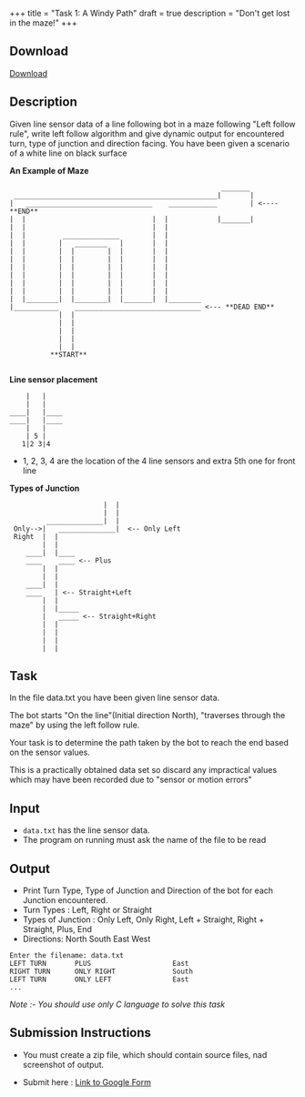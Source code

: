 +++
title = "Task 1: A Windy Path"
draft = true
description = "Don't get lost in the maze!"
+++

## Download

[Download](https://drive.google.com/drive/folders/1k_b8FbtwirBn1d9N5-RJgHnU5uFAJIjV?usp=sharing)

## Description

Given line sensor data of a line following bot in a maze following "Left follow rule", write left follow algorithm and give dynamic output for encountered turn, type of junction and direction facing.
You have been given a scenario of a white line on black surface

**An Example of Maze**       

```
                                                    _______
 __________________________________________________|       |
|   _______________________________    ____________        | <---- **END**
|  |                               |  |            |_______|
|  |                               |  |
|  |         ______________        |  |
|  |        |   ________   |       |  |
|  |        |  |        |  |       |  |
|  |        |  |        |  |       |  |
|  |        |  |        |  |       |  |
|  |        |  |        |  |       |  |
|  |        |  |        |  |       |  |
|  |        |  |        |  |       |  |
|  |________|  |________|  |_______|  |________
|___________    _______________________________ <--- **DEAD END**
            |  |             
            |  | 
            |  |
            |  |
            |  |
          **START**


```

**Line sensor placement**

```
    |   |
    |   |
____|   |____
____|   |____
    |   |
    | 5 |
   1|2 3|4
```

- 1, 2, 3, 4 are the location of the 4 line sensors and extra 5th one for front line

**Types of Junction**

```
                       |  |
                       |  |
         ______________|  |
 Only-->|   ______________|  <-- Only Left
 Right  |  |
        |  |
    ____|  |____
    ____    ____ <-- Plus
        |  |
        |  |
    ____|  |
    ____   | <-- Straight+Left
        |  |
        |  |_____
        |   _____ <-- Straight+Right
        |  |
        |  |
        |  |
        |  |

```

## Task

In the file data.txt you have been given line sensor data.

The bot starts "On the line"(Initial direction North), "traverses through the maze" by using the left follow rule.

Your task is to determine the path taken by the bot to reach the end based on the sensor values.

This is a practically obtained data set
so discard any impractical values which may have been recorded
due to "sensor or motion errors"

## Input

- `data.txt` has the line sensor data.
- The program on running must ask the name of the file to be read

## Output

- Print Turn Type, Type of Junction and Direction of the bot for each Junction encountered.
- Turn Types : Left, Right or Straight
- Types of Junction : Only Left, Only Right, Left + Straight, Right + Straight, Plus, End
- Directions: North South East West

```
Enter the filename: data.txt
LEFT TURN       PLUS                    East
RIGHT TURN      ONLY RIGHT              South
LEFT TURN       ONLY LEFT               East
...
```

*Note :- You should use only C language to solve this task*

## Submission Instructions

- You must create a zip file, which should contain source files, nad screenshot of output.

- Submit here : [Link to Google Form](https://forms.gle/kzgtZ43YSVEezpTGA)
